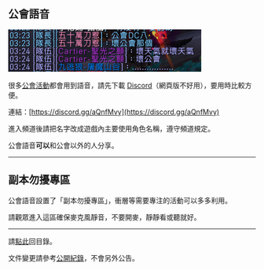 ## 公會語音

![](img_badguild.png)

很多[公會活動](activities.html)都會用到語音，請先下載 [Discord](https://discordapp.com/)（網頁版不好用），要用時比較方便。

連結：[https://discord.gg/aQnfMvy](https://discord.gg/aQnfMvy)

進入頻道後請把名字改成遊戲內主要使用角色名稱，遵守頻道規定。

公會語音**可以**和公會以外的人分享。

--- 

## 副本勿擾專區

公會語音設置了「副本勿擾專區」，衝層等需要專注的活動可以多多利用。

請觀眾進入這區確保麥克風靜音，不要開麥，靜靜看或聽就好。

---

請[點此](index.html)回目錄。

文件變更請參考[公開紀錄](https://github.com/dalechou/badweather.tw/commits/master/voicechat.md)，不會另外公告。
